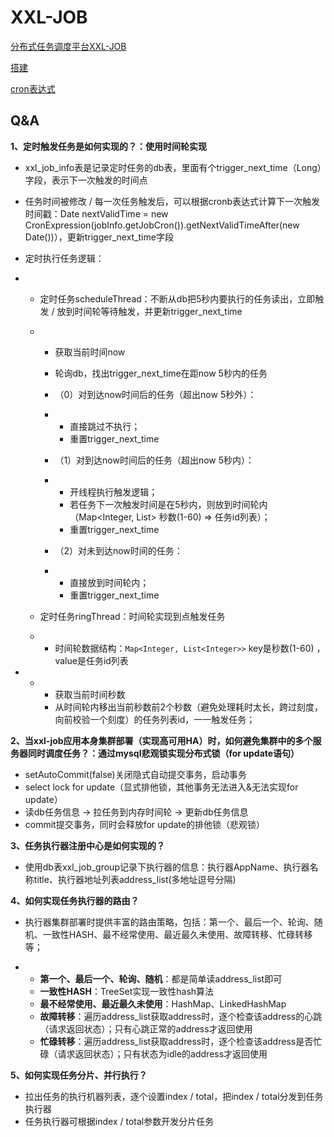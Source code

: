 # XXL-JOB

[分布式任务调度平台XXL-JOB](https://www.xuxueli.com/xxl-job)

[搭建](https://www.cnblogs.com/ysocean/p/10541151.html)

[cron表达式](https://www.cnblogs.com/javahr/p/8318728.html)

## Q&A

**1、定时触发任务是如何实现的？：使用时间轮实现**

- xxl_job_info表是记录定时任务的db表，里面有个trigger_next_time（Long）字段，表示下一次触发的时间点

- 任务时间被修改 / 每一次任务触发后，可以根据cronb表达式计算下一次触发时间戳：Date nextValidTime = new CronExpression(jobInfo.getJobCron()).getNextValidTimeAfter(new Date())），更新trigger_next_time字段

- 定时执行任务逻辑：

- - 定时任务scheduleThread：不断从db把5秒内要执行的任务读出，立即触发 / 放到时间轮等待触发，并更新trigger_next_time

  - - 获取当前时间now

    - 轮询db，找出trigger_next_time在距now 5秒内的任务

    - （0）对到达now时间后的任务（超出now 5秒外）：

    - - 直接跳过不执行；
      - 重置trigger_next_time

    - （1）对到达now时间后的任务（超出now 5秒内）：

    - - 开线程执行触发逻辑；
      - 若任务下一次触发时间是在5秒内，则放到时间轮内（Map<Integer, List<Integer>> 秒数(1-60) => 任务id列表）；
      - 重置trigger_next_time

    - （2）对未到达now时间的任务：

    - - 直接放到时间轮内；
      - 重置trigger_next_time

  - 定时任务ringThread：时间轮实现到点触发任务

  - - 时间轮数据结构：`Map<Integer, List<Integer>>` key是秒数(1-60) ，value是任务id列表

- - - 获取当前时间秒数
    - 从时间轮内移出当前秒数前2个秒数（避免处理耗时太长，跨过刻度，向前校验一个刻度）的任务列表id，一一触发任务；



**2、当xxl-job应用本身集群部署（实现高可用HA）时，如何避免集群中的多个服务器同时调度任务？：通过mysql悲观锁实现分布式锁（for update语句）**

- setAutoCommit(false)关闭隐式自动提交事务，启动事务
- select lock for update（显式排他锁，其他事务无法进入&无法实现for update）
- 读db任务信息 -> 拉任务到内存时间轮 -> 更新db任务信息
- commit提交事务，同时会释放for update的排他锁（悲观锁）



**3、任务执行器注册中心是如何实现的？**

- 使用db表xxl_job_group记录下执行器的信息：执行器AppName、执行器名称title、执行器地址列表address_list(多地址逗号分隔)



**4、如何实现任务执行器的路由？**

- 执行器集群部署时提供丰富的路由策略，包括：第一个、最后一个、轮询、随机、一致性HASH、最不经常使用、最近最久未使用、故障转移、忙碌转移等；

- - **第一个、最后一个、轮询、随机**：都是简单读address_list即可
  - **一致性HASH**：TreeSet实现一致性hash算法
  - **最不经常使用、最近最久未使用**：HashMap、LinkedHashMap
  - **故障转移**：遍历address_list获取address时，逐个检查该address的心跳（请求返回状态）；只有心跳正常的address才返回使用
  - **忙碌转移**：遍历address_list获取address时，逐个检查该address是否忙碌（请求返回状态）；只有状态为idle的address才返回使用



**5、如何实现任务分片、并行执行？**

- 拉出任务的执行机器列表，逐个设置index / total，把index / total分发到任务执行器
- 任务执行器可根据index / total参数开发分片任务